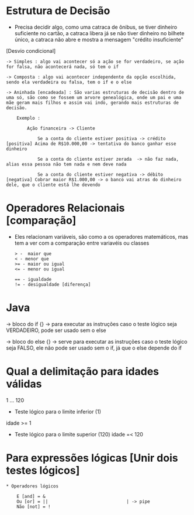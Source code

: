 # Estrutura de Decisão

* Precisa decidir algo, como uma catraca de ônibus, se tiver dinheiro suficiente no cartão, a catraca libera já se não tiver dinheiro no bilhete único, a catraca não abre e mostra a mensagem "crédito insuficiente"

[Desvio condicional]

    -> Simples : algo vai acontecer só a ação se for verdadeiro, se ação for falsa, não acontecerá nada, só tem o if

    -> Composta : algo vai acontecer independente da opção escolhida, sendo ela verdadeira ou falsa, tem o if e o else

    -> Aninhada [encadeada] : São varias estruturas de decisão dentro de uma só, são como se fossem um arvore genealógica, onde um pai e uma mãe geram mais filhos e assim vai indo, gerando mais estruturas de decisão. 

        Exemplo :

            Ação financeira -> Cliente 

                Se a conta do cliente estiver positiva -> crédito [positiva] Acima de R$10.000,00 -> tentativa do banco ganhar esse dinheiro
                
                Se a conta do cliente estiver zerada  -> não faz nada, alias essa pessoa não tem nada e nem deve nada
                
                Se a conta do cliente estiver negativa -> débito [negativa] Cobrar maior R$1.000,00 -> o banco vai atras do dinheiro dele, que o cliente está lhe devendo

# Operadores Relacionais [comparação]

* Eles relacionam variáveis, são como a os operadores matemáticos, mas tem a ver com a comparação entre variavéis ou classes
      
      > -  maior que
      < - menor que
      >= - maior ou igual
      <= - menor ou igual

      == - igualdade
      != - desigualdade [diferença]

# Java

-> bloco do if {} -> para executar as instruções caso o teste lógico seja VERDADEIRO, pode ser usado sem o else

-> bloco do else {} -> serve para executar as instruções caso o teste lógico seja FALSO, ele não pode ser usado sem o if, já que o else depende do if 

# Qual a delimitação para idades válidas

1 ... 120

* Teste lógico para o limite inferior (1)

idade >= 1

* Teste lógico para o limite superior (120)
idade =< 120

# Para expressões lógicas [Unir dois testes lógicos]

    * Operadores lógicos

        E [and] = &
        Ou [or] = ||                              | -> pipe
        Não [not] = !